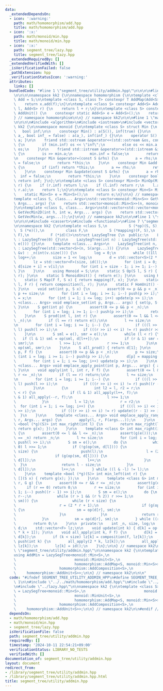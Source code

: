 ```yaml
---
data:
  _extendedDependsOn:
  - icon: ':warning:'
    path: math/homomorphism/add.hpp
    title: math/homomorphism/add.hpp
  - icon: ':x:'
    path: math/monoid/min.hpp
    title: math/monoid/min.hpp
  - icon: ':x:'
    path: segment_tree/lazy.hpp
    title: segment_tree/lazy.hpp
  _extendedRequiredBy: []
  _extendedVerifiedWith: []
  _isVerificationFailed: false
  _pathExtension: hpp
  _verificationStatusIcon: ':warning:'
  attributes:
    links: []
  bundledCode: "#line 1 \"segment_tree/utility/addmin.hpp\"\n\n\n\n#line 1 \"math/homomorphism/add.hpp\"\
    \n\n\n\nnamespace kk2 {\n\nnamespace homomorphism {\n\ntemplate <class S> using\
    \ Add = S;\n\ntemplate <class S, class T> constexpr T AddMap(Add<S> f, T x) {\n\
    \    return x.add(f);\n}\n\ntemplate <class S> constexpr Add<S> AddComposition(Add<S>\
    \ l, Add<S> r) {\n    return l + r;\n}\n\ntemplate <class S> constexpr Add<S>\
    \ AddUnit() {\n    constexpr static Add<S> e = Add<S>();\n    return e;\n}\n\n\
    } // namespace homomorphism\n\n} // namespace kk2\n\n\n#line 1 \"math/monoid/min.hpp\"\
    \n\n\n\n#include <algorithm>\n#include <iostream>\n#include <vector>\n\nnamespace\
    \ kk2 {\n\nnamespace monoid {\n\ntemplate <class S> struct Min {\n    S a;\n \
    \   bool inf;\n\n    constexpr Min() : a(S()), inf(true) {}\n\n    constexpr Min(S\
    \ a_, bool inf_ = false) : a(a_), inf(inf_) {}\n\n    operator S() const { return\
    \ a; }\n\n    friend std::ostream &operator<<(std::ostream &os, const Min &min)\
    \ {\n        if (min.inf) os << \"inf\";\n        else os << min.a;\n        return\
    \ os;\n    }\n\n    friend std::istream &operator>>(std::istream &is, Min &min)\
    \ {\n        is >> min.a;\n        min.inf = false;\n        return is;\n    }\n\
    \n    constexpr Min &operator=(const S &rhs) {\n        a = rhs;\n        inf\
    \ = false;\n        return *this;\n    }\n\n    constexpr Min &add(const S &rhs)\
    \ {\n        if (inf) return *this;\n        a += rhs;\n        return *this;\n\
    \    }\n\n    constexpr Min &update(const S &rhs) {\n        a = rhs;\n      \
    \  inf = false;\n        return *this;\n    }\n\n    constexpr bool is_inf() {\
    \ return inf; }\n};\n\ntemplate <class S> constexpr Min<S> MinOp(Min<S> l, Min<S>\
    \ r) {\n    if (r.inf) return l;\n    if (l.inf) return r;\n    l.a = std::min(l.a,\
    \ r.a);\n    return l;\n}\n\ntemplate <class S> constexpr Min<S> MinUnit() {\n\
    \    static Min<S> e = Min<S>();\n    return e;\n}\n\n} // namespace monoid\n\n\
    template <class S, class... Args>\nstd::vector<monoid::Min<S>> GetVecMin(int n,\
    \ Args... args) {\n    return std::vector<monoid::Min<S>>(n, monoid::Min<S>(args...));\n\
    }\n\ntemplate <class S, class... Args>\nstd::vector<std::vector<monoid::Min<S>>>\
    \ GetVecMin2D(int h, int w, Args... args) {\n    return std::vector<std::vector<monoid::Min<S>>>(h,\
    \ GetVecMin(w, args...));\n}\n\n} // namespace kk2\n\n\n#line 1 \"segment_tree/lazy.hpp\"\
    \n\n\n\n#include <cassert>\n#include <functional>\n#line 7 \"segment_tree/lazy.hpp\"\
    \n\nnamespace kk2 {\n\ntemplate <class S,\n          S (*op)(S, S),\n        \
    \  S (*e)(),\n          class F,\n          S (*mapping)(F, S),\n          F (*composition)(F,\
    \ F),\n          F (*id)()>\nstruct LazySegTree {\n  public:\n    LazySegTree()\
    \ : LazySegTree(0) {}\n\n    LazySegTree(int n) : LazySegTree(std::vector<S>(n,\
    \ e())) {}\n\n    template <class... Args>\n    LazySegTree(int n, Args... args)\
    \ : LazySegTree(std::vector<S>(n, S(args...))) {}\n\n    LazySegTree(const std::vector<S>\
    \ &v) : _n(int(v.size())) {\n        log = 0;\n        while ((1ll << log) < _n)\
    \ log++;\n        size = 1 << log;\n        d = std::vector<S>(2 * size, e());\n\
    \        lz = std::vector<F>(size, id());\n        for (int i = 0; i < _n; i++)\
    \ d[size + i] = v[i];\n        for (int i = size - 1; i >= 1; i--) { update(i);\
    \ }\n    }\n\n    using Monoid = S;\n\n    static S Op(S l, S r) { return op(l,\
    \ r); }\n\n    static S MonoidUnit() { return e(); }\n\n    using Hom = F;\n\n\
    \    static S Map(F f, S x) { return mapping(f, x); }\n\n    static F Composition(F\
    \ l, F r) { return composition(l, r); }\n\n    static F HomUnit() { return id();\
    \ }\n\n    void set(int p, S x) {\n        assert(0 <= p && p < _n);\n       \
    \ p += size;\n        for (int i = log; i >= 1; i--) push(p >> i);\n        d[p]\
    \ = x;\n        for (int i = 1; i <= log; i++) update(p >> i);\n    }\n\n    template\
    \ <class... Args> void emplace_set(int p, Args... args) { set(p, S(args...));\
    \ }\n\n    S get(int p) {\n        assert(0 <= p && p < _n);\n        p += size;\n\
    \        for (int i = log; i >= 1; i--) push(p >> i);\n        return d[p];\n\
    \    }\n\n    S prod(int l, int r) {\n        assert(0 <= l && l <= r && r <=\
    \ _n);\n        if (l == r) return e();\n\n        l += size;\n        r += size;\n\
    \n        for (int i = log; i >= 1; i--) {\n            if (((l >> i) << i) !=\
    \ l) push(l >> i);\n            if (((r >> i) << i) != r) push(r >> i);\n    \
    \    }\n\n        S sml = e(), smr = e();\n        while (l < r) {\n         \
    \   if (l & 1) sml = op(sml, d[l++]);\n            if (r & 1) smr = op(d[--r],\
    \ smr);\n            l >>= 1;\n            r >>= 1;\n        }\n\n        return\
    \ op(sml, smr);\n    }\n\n    S all_prod() { return d[1]; }\n\n    void apply(int\
    \ p, F f) {\n        assert(0 <= p && p < _n);\n        p += size;\n        for\
    \ (int i = log; i >= 1; i--) push(p >> i);\n        d[p] = mapping(f, d[p]);\n\
    \        for (int i = 1; i <= log; i++) update(p >> i);\n    }\n\n    template\
    \ <class... Args> void emplace_apply_point(int p, Args... args) { apply(p, F(args...));\
    \ }\n\n    void apply(int l, int r, F f) {\n        assert(0 <= l && l <= r &&\
    \ r <= _n);\n        if (l == r) return;\n\n        l += size;\n        r += size;\n\
    \n        for (int i = log; i >= 1; i--) {\n            if (((l >> i) << i) !=\
    \ l) push(l >> i);\n            if (((r >> i) << i) != r) push((r - 1) >> i);\n\
    \        }\n\n        {\n            int l2 = l, r2 = r;\n            while (l\
    \ < r) {\n                if (l & 1) all_apply(l++, f);\n                if (r\
    \ & 1) all_apply(--r, f);\n                l >>= 1;\n                r >>= 1;\n\
    \            }\n            l = l2;\n            r = r2;\n        }\n\n      \
    \  for (int i = 1; i <= log; i++) {\n            if (((l >> i) << i) != l) update(l\
    \ >> i);\n            if (((r >> i) << i) != r) update((r - 1) >> i);\n      \
    \  }\n    }\n\n    template <class... Args> void emplace_apply_range(int l, int\
    \ r, Args... args) {\n        apply(l, r, F(args...));\n    }\n\n    template\
    \ <bool (*g)(S)> int max_right(int l) {\n        return max_right(l, [](S x) {\
    \ return g(x); });\n    }\n\n    template <class G> int max_right(int l, G g)\
    \ {\n        assert(0 <= l && l <= _n);\n        assert(g(e()));\n        if (l\
    \ == _n) return _n;\n        l += size;\n        for (int i = log; i >= 1; i--)\
    \ push(l >> i);\n        S sm = e();\n        do {\n            while (l % 2 ==\
    \ 0) l >>= 1;\n            if (!g(op(sm, d[l]))) {\n                while (l <\
    \ size) {\n                    push(l);\n                    l = (2 * l);\n  \
    \                  if (g(op(sm, d[l]))) {\n                        sm = op(sm,\
    \ d[l]);\n                        l++;\n                    }\n              \
    \  }\n                return l - size;\n            }\n            sm = op(sm,\
    \ d[l]);\n            l++;\n        } while ((l & -l) != l);\n        return _n;\n\
    \    }\n\n    template <bool (*g)(S)> int min_left(int r) {\n        return min_left(r,\
    \ [](S x) { return g(x); });\n    }\n\n    template <class G> int min_left(int\
    \ r, G g) {\n        assert(0 <= r && r <= _n);\n        assert(g(e()));\n   \
    \     if (r == 0) return 0;\n        r += size;\n        for (int i = log; i >=\
    \ 1; i--) push((r - 1) >> i);\n        S sm = e();\n        do {\n           \
    \ r--;\n            while (r > 1 && (r % 2)) r >>= 1;\n            if (!g(op(d[r],\
    \ sm))) {\n                while (r < size) {\n                    push(r);\n\
    \                    r = (2 * r + 1);\n                    if (g(op(d[r], sm)))\
    \ {\n                        sm = op(d[r], sm);\n                        r--;\n\
    \                    }\n                }\n                return r + 1 - size;\n\
    \            }\n            sm = op(d[r], sm);\n        } while ((r & -r) != r);\n\
    \        return 0;\n    }\n\n  private:\n    int _n, size, log;\n    std::vector<S>\
    \ d;\n    std::vector<F> lz;\n\n    void update(int k) { d[k] = op(d[2 * k], d[2\
    \ * k + 1]); }\n\n    void all_apply(int k, F f) {\n        d[k] = mapping(f,\
    \ d[k]);\n        if (k < size) lz[k] = composition(f, lz[k]);\n    }\n\n    void\
    \ push(int k) {\n        all_apply(2 * k, lz[k]);\n        all_apply(2 * k + 1,\
    \ lz[k]);\n        lz[k] = id();\n    }\n};\n\n} // namespace kk2\n\n\n#line 7\
    \ \"segment_tree/utility/addmin.hpp\"\n\nnamespace kk2 {\n\ntemplate <class S>\n\
    using AddMin = LazySegTree<monoid::Min<S>,\n                           monoid::MinOp<S>,\n\
    \                           monoid::MinUnit<S>,\n                           homomorphism::Add<S>,\n\
    \                           homomorphism::AddMap<S, monoid::Min<S>>,\n       \
    \                    homomorphism::AddComposition<S>,\n                      \
    \     homomorphism::AddUnit<S>>;\n\n} // namespace kk2\n\n\n"
  code: "#ifndef SEGMENT_TREE_UTILITY_ADDMIN_HPP\n#define SEGMENT_TREE_UTILITY_ADDMIN_HPP\
    \ 1\n\n#include \"../../math/homomorphism/add.hpp\"\n#include \"../../math/monoid/min.hpp\"\
    \n#include \"../lazy.hpp\"\n\nnamespace kk2 {\n\ntemplate <class S>\nusing AddMin\
    \ = LazySegTree<monoid::Min<S>,\n                           monoid::MinOp<S>,\n\
    \                           monoid::MinUnit<S>,\n                           homomorphism::Add<S>,\n\
    \                           homomorphism::AddMap<S, monoid::Min<S>>,\n       \
    \                    homomorphism::AddComposition<S>,\n                      \
    \     homomorphism::AddUnit<S>>;\n\n} // namespace kk2\n\n#endif // SEGMENT_TREE_UTILITY_ADDMIN_HPP\n"
  dependsOn:
  - math/homomorphism/add.hpp
  - math/monoid/min.hpp
  - segment_tree/lazy.hpp
  isVerificationFile: false
  path: segment_tree/utility/addmin.hpp
  requiredBy: []
  timestamp: '2024-10-11 22:54:21+09:00'
  verificationStatus: LIBRARY_NO_TESTS
  verifiedWith: []
documentation_of: segment_tree/utility/addmin.hpp
layout: document
redirect_from:
- /library/segment_tree/utility/addmin.hpp
- /library/segment_tree/utility/addmin.hpp.html
title: segment_tree/utility/addmin.hpp
---
```

